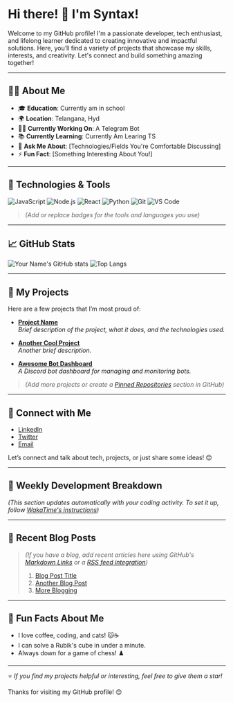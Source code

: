 # Hi there! 👋 I'm Syntax!

Welcome to my GitHub profile! I'm a passionate developer, tech enthusiast, and lifelong learner dedicated to creating innovative and impactful solutions. Here, you’ll find a variety of projects that showcase my skills, interests, and creativity. Let's connect and build something amazing together!

---

## 🧑‍💻 About Me

- 🎓 **Education**: Currently am in school
- 🌍 **Location**: Telangana, Hyd
- 👨‍💻 **Currently Working On**: A Telegram Bot
- 📚 **Currently Learning**: Currently Am Learing TS
- 💬 **Ask Me About**: [Technologies/Fields You're Comfortable Discussing]
- ⚡ **Fun Fact**: [Something Interesting About You!]

---

## 🔧 Technologies & Tools

![JavaScript](https://img.shields.io/badge/JavaScript-F7DF1E?style=flat-square&logo=javascript&logoColor=black)
![Node.js](https://img.shields.io/badge/Node.js-339933?style=flat-square&logo=node.js&logoColor=white)
![React](https://img.shields.io/badge/React-61DAFB?style=flat-square&logo=react&logoColor=black)
![Python](https://img.shields.io/badge/Python-3776AB?style=flat-square&logo=python&logoColor=white)
![Git](https://img.shields.io/badge/Git-F05032?style=flat-square&logo=git&logoColor=white)
![VS Code](https://img.shields.io/badge/VS%20Code-007ACC?style=flat-square&logo=visual-studio-code&logoColor=white)

> *(Add or replace badges for the tools and languages you use)*

---

## 📈 GitHub Stats

![Your Name's GitHub stats](https://github-readme-stats.vercel.app/api?username=yourusername&show_icons=true&theme=radical&count_private=true)
![Top Langs](https://github-readme-stats.vercel.app/api/top-langs/?username=yourusername&layout=compact&theme=radical)

---

## 🚀 My Projects

Here are a few projects that I’m most proud of:

- **[Project Name](https://github.com/yourusername/project-repo)**  
  _Brief description of the project, what it does, and the technologies used._

- **[Another Cool Project](https://github.com/yourusername/another-repo)**  
  _Another brief description._

- **[Awesome Bot Dashboard](https://github.com/yourusername/awesome-bot-dashboard)**  
  _A Discord bot dashboard for managing and monitoring bots._

> *(Add more projects or create a [Pinned Repositories](https://docs.github.com/en/account-and-profile/setting-up-and-managing-your-github-profile/pinning-repositories-to-your-profile) section in GitHub)*

---

## 💼 Connect with Me

- [LinkedIn](https://linkedin.com/in/yourlinkedin)  
- [Twitter](https://twitter.com/yourtwitter)  
- [Email](mailto:youremail@example.com)  

Let’s connect and talk about tech, projects, or just share some ideas! 😊

---

## 📅 Weekly Development Breakdown

<!--START_SECTION:waka-->
<!--END_SECTION:waka-->

*(This section updates automatically with your coding activity. To set it up, follow [WakaTime's instructions](https://wakatime.com/))* 

---

## 🌱 Recent Blog Posts

> *(If you have a blog, add recent articles here using GitHub's [Markdown Links](https://guides.github.com/features/mastering-markdown/) or a [RSS feed integration](https://github.com/gautamkrishnar/blog-post-workflow))*  
> 1. [Blog Post Title](https://yourblog.com/post1)  
> 2. [Another Blog Post](https://yourblog.com/post2)  
> 3. [More Blogging](https://yourblog.com/post3)  

---

## 🎉 Fun Facts About Me

- I love coffee, coding, and cats! 🐱☕
- I can solve a Rubik's cube in under a minute.
- Always down for a game of chess! ♟️

---

⭐️ _If you find my projects helpful or interesting, feel free to give them a star!_

Thanks for visiting my GitHub profile! 😊
